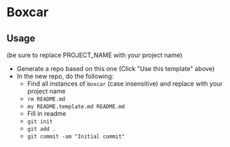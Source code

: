 # Boxcar

## Usage

(be sure to replace PROJECT_NAME with your project name)

- Generate a repo based on this one (Click "Use this template" above)
- In the new repo, do the following:
  - Find all instances of `boxcar` (case insensitive) and replace with your project name
  - `rm README.md`
  - `mv README.template.md README.md`
  - Fill in readme
  - `git init`
  - `git add .`
  - `git commit -am "Initial commit"`
